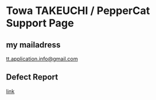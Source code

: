 # Towa TAKEUCHI / PepperCat Support Page

## my mailadress
tt.application.info@gmail.com

## Defect Report
[link](https://docs.google.com/forms/d/e/1FAIpQLSccd0YTJuybe2rc92hEvsdzyCXrojup401I9_nFjdGOWBhhOg/viewform)